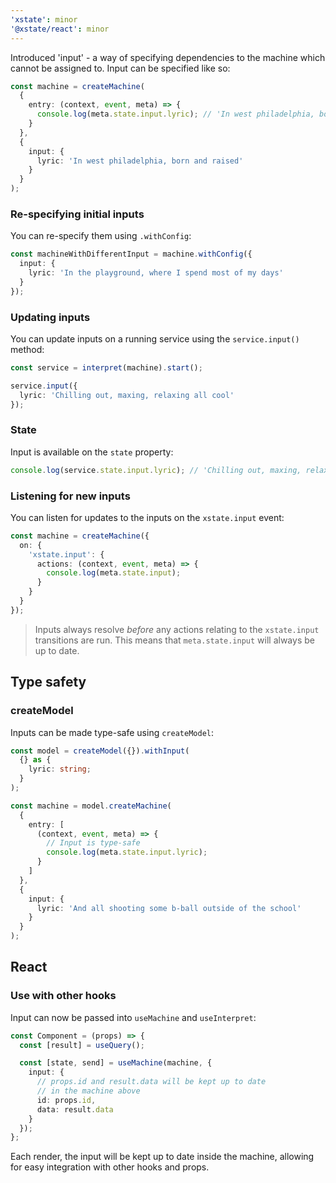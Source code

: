 ```yaml
---
'xstate': minor
'@xstate/react': minor
---
```


Introduced 'input' - a way of specifying dependencies to the machine which cannot be assigned to. Input can be specified like so:

```ts
const machine = createMachine(
  {
    entry: (context, event, meta) => {
      console.log(meta.state.input.lyric); // 'In west philadelphia, born and raised'
    }
  },
  {
    input: {
      lyric: 'In west philadelphia, born and raised'
    }
  }
);
```

### Re-specifying initial inputs

You can re-specify them using `.withConfig`:

```ts
const machineWithDifferentInput = machine.withConfig({
  input: {
    lyric: 'In the playground, where I spend most of my days'
  }
});
```

### Updating inputs

You can update inputs on a running service using the `service.input()` method:

```ts
const service = interpret(machine).start();

service.input({
  lyric: 'Chilling out, maxing, relaxing all cool'
});
```

### State

Input is available on the `state` property:

```ts
console.log(service.state.input.lyric); // 'Chilling out, maxing, relaxing all cool'
```

### Listening for new inputs

You can listen for updates to the inputs on the `xstate.input` event:

```ts
const machine = createMachine({
  on: {
    'xstate.input': {
      actions: (context, event, meta) => {
        console.log(meta.state.input);
      }
    }
  }
});
```

> Inputs always resolve _before_ any actions relating to the `xstate.input` transitions are run. This means that `meta.state.input` will always be up to date.

## Type safety

### createModel

Inputs can be made type-safe using `createModel`:

```ts
const model = createModel({}).withInput(
  {} as {
    lyric: string;
  }
);

const machine = model.createMachine(
  {
    entry: [
      (context, event, meta) => {
        // Input is type-safe
        console.log(meta.state.input.lyric);
      }
    ]
  },
  {
    input: {
      lyric: 'And all shooting some b-ball outside of the school'
    }
  }
);
```

## React

### Use with other hooks

Input can now be passed into `useMachine` and `useInterpret`:

```ts
const Component = (props) => {
  const [result] = useQuery();

  const [state, send] = useMachine(machine, {
    input: {
      // props.id and result.data will be kept up to date
      // in the machine above
      id: props.id,
      data: result.data
    }
  });
};
```

Each render, the input will be kept up to date inside the machine, allowing for easy integration with other hooks and props.
